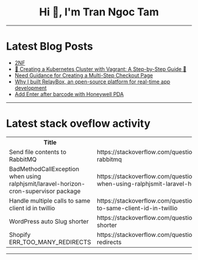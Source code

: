 <h1 align="center">Hi 👋, I'm Tran Ngoc Tam</h1>

---

# Latest Blog Posts 
<!-- BLOG-POST-LIST:START -->
- [2NF](https://dev.to/mrcaption49/2nf-1hc5)
- [🚀 Creating a Kubernetes Cluster with Vagrant: A Step-by-Step Guide 🚀](https://dev.to/khurammurad/creating-a-kubernetes-cluster-with-vagrant-a-step-by-step-guide-gnp)
- [Need Guidance for Creating a Multi-Step Checkout Page](https://dev.to/wpcoder/need-guidance-for-creating-a-multi-step-checkout-page-3b4c)
- [Why I built RelayBox, an open-source platform for real-time app development](https://dev.to/relayboxlabs/why-i-built-relaybox-an-open-source-platform-for-real-time-app-development-4f39)
- [Add Enter after barcode with Honeywell PDA](https://dev.to/sertxudev/add-enter-after-barcode-with-honeywell-pda-5i0)
<!-- BLOG-POST-LIST:END -->

---

# Latest stack oveflow activity
<table>
  <tr><th>Title</th><th>Link</th></tr>
  <!-- STACKOVERFLOW:START --><tr><td>Send file contents to RabbitMQ</td><td>https://stackoverflow.com/questions/79118525/send-file-contents-to-rabbitmq</td></tr><tr><td>BadMethodCallException when using ralphjsmit/laravel-horizon-cron-supervisor package</td><td>https://stackoverflow.com/questions/79118494/badmethodcallexception-when-using-ralphjsmit-laravel-horizon-cron-supervisor-pac</td></tr><tr><td>Handle multiple calls to same client id in twillio</td><td>https://stackoverflow.com/questions/79118427/handle-multiple-calls-to-same-client-id-in-twillio</td></tr><tr><td>WordPress auto Slug shorter</td><td>https://stackoverflow.com/questions/79118413/wordpress-auto-slug-shorter</td></tr><tr><td>Shopify ERR_TOO_MANY_REDIRECTS</td><td>https://stackoverflow.com/questions/79118261/shopify-err-too-many-redirects</td></tr><!-- STACKOVERFLOW:END -->
</table>

---


